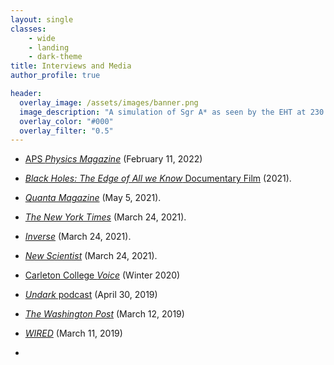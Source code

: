 ```yaml
---
layout: single
classes:
    - wide
    - landing
    - dark-theme
title: Interviews and Media
author_profile: true

header:
  overlay_image: /assets/images/banner.png
  image_description: "A simulation of Sgr A* as seen by the EHT at 230 GHz" 
  overlay_color: "#000"
  overlay_filter: "0.5"
---
```

* [APS _Physics Magazine_](https://physics.aps.org/articles/v15/22) (February 11, 2022)

* [_Black Holes: The Edge of All we Know_ Documentary Film](https://www.blackholefilm.com) (2021).

* [_Quanta Magazine_](https://www.quantamagazine.org/physicists-identify-the-engine-powering-black-hole-energy-beams-20210520/) (May 5, 2021).

* [_The New York Times_](https://www.nytimes.com/2021/03/24/science/astronomy-messier-87-black-hole.html) (March 24, 2021).

* [_Inverse_](https://www.inverse.com/science/new-images-of-black-hole-m87) (March 24, 2021).

* [_New Scientist_](https://newscientist.com/article/2272226-new-picture-of-famous-black-hole-reveals-its-swirling-magnetic-field/) (March 24, 2021). 

* [Carleton College _Voice_](https://www.carleton.edu/voice/stories/seeing-black/) (Winter 2020)

* [_Undark_ podcast](https://undark.org/2019/04/30/podcast-38-mosquito-music-chimpanzee-poaching-black-hole) (April 30, 2019)

* [_The Washington Post_](https://www.washingtonpost.com/nation/2019/04/12/trolls-hijacked-scientists-image-attack-katie-bouman-they-picked-wrong-astrophysicist) (March 12, 2019)

* [_WIRED_](https://www.wired.com/video/watch/what-the-black-hole-picture-means-for-researchers) (March 11, 2019)

*
